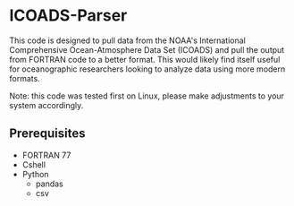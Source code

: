 # ICOADS-Parser

This code is designed to pull data from the NOAA's International Comprehensive Ocean-Atmosphere Data Set (ICOADS) and pull the output from FORTRAN code to a better format. This would likely find itself useful for oceanographic researchers looking to analyze data using more modern formats.

Note: this code was tested first on Linux, please make adjustments to your system accordingly.

## Prerequisites
+ FORTRAN 77
+ Cshell
+ Python
  + pandas
  + csv
